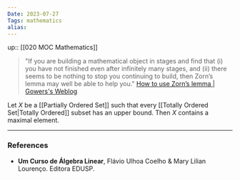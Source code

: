 ```yaml
---
Date: 2023-07-27
Tags: mathematics
alias: 
---
```

up:: [[020 MOC Mathematics]]

> "If you are building a mathematical object in stages and find that 
> (i) you have not finished even after infinitely many stages, and
> (ii) there seems to be nothing to stop you continuing to build, 
> then Zorn’s lemma may well be able to help you."
> [How to use Zorn’s lemma | Gowers's Weblog](https://gowers.wordpress.com/2008/08/12/how-to-use-zorns-lemma/)

Let $X$ be a [[Partially Ordered Set]] such that every [[Totally Ordered Set|Totally Ordered]] subset has an upper bound. Then $X$ contains a maximal element.

---
### References
- **Um Curso de Álgebra Linear**, Flávio Ulhoa Coelho & Mary Lilian Lourenço. Editora EDUSP.